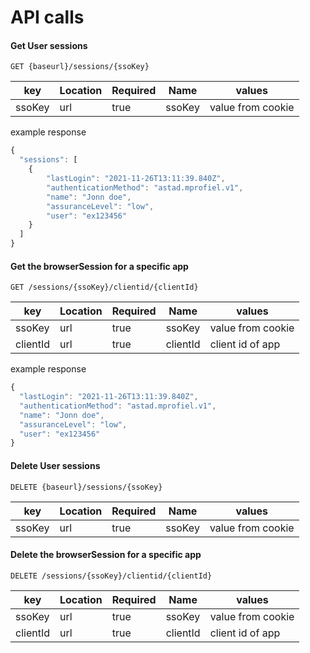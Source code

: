 # API calls

#### Get User sessions
```GET {baseurl}/sessions/{ssoKey}```

| key       | Location | Required | Name         | values             |
| --------- | -------- |--------- | ------------ | ------------------ |
| ssoKey    | url      | true     | ssoKey       | value from cookie  |

example response
```javascript
{
  "sessions": [
    {
        "lastLogin": "2021-11-26T13:11:39.840Z",
        "authenticationMethod": "astad.mprofiel.v1",
        "name": "Jonn doe",
        "assuranceLevel": "low",
        "user": "ex123456"
    }
  ]
}
```

#### Get the browserSession for a specific app
```GET /sessions/{ssoKey}/clientid/{clientId}```

| key       | Location | Required | Name         | values             |
| --------- | -------- |--------- | ------------ | ------------------ |
| ssoKey    | url      | true     | ssoKey       | value from cookie  |
| clientId  | url      | true     | clientId     | client id of app   |

example response
```javascript
{
  "lastLogin": "2021-11-26T13:11:39.840Z",
  "authenticationMethod": "astad.mprofiel.v1",
  "name": "Jonn doe",
  "assuranceLevel": "low",
  "user": "ex123456"
}
```

#### Delete User sessions
```DELETE {baseurl}/sessions/{ssoKey}```

| key       | Location | Required | Name         | values             |
| --------- | -------- |--------- | ------------ | ------------------ |
| ssoKey    | url      | true     | ssoKey       | value from cookie  |


#### Delete the browserSession for a specific app
```DELETE /sessions/{ssoKey}/clientid/{clientId}```

| key       | Location | Required | Name         | values             |
| --------- | -------- |--------- | ------------ | ------------------ |
| ssoKey    | url      | true     | ssoKey       | value from cookie  |
| clientId  | url      | true     | clientId     | client id of app   |

